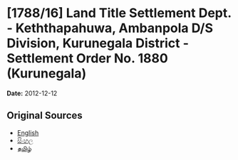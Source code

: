 # [1788/16] Land Title Settlement Dept. - Keththapahuwa, Ambanpola D/S Division, Kurunegala District - Settlement Order No. 1880 (Kurunegala)

**Date:** 2012-12-12

## Original Sources

- [English](https://documents.gov.lk/view/extra-gazettes/2012/12/1788-16_E.pdf)
- [සිංහල](https://documents.gov.lk/view/extra-gazettes/2012/12/1788-16_S.pdf)
- [தமிழ்](https://documents.gov.lk/view/extra-gazettes/2012/12/1788-16_T.pdf)
